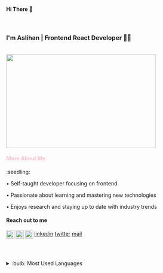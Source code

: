 
 <h4> Hi There 👋 </h3><br/>

<h3> I'm Aslihan | Frontend React Developer 👩‍💻 </h3><br/>
<img src="https://media.giphy.com/media/LMcB8XospGZO8UQq87/giphy.gif" width="400px" height="250px"/>

<h4> <font color="pink">More About Me </font> </h4> :seedling: <br/>

• Self-taught developer focusing on frontend <br/>

• Passionate about learning and mastering new technologies <br/>

• Enjoys research and staying up to date with industry trends <br/>

<h4> Reach out to me </h4>

<img  width="22" src="https://cdn.simpleicons.org/linkedin/[COLOR]" align="left"/>[linkedin]
<img  width="22" src="https://cdn.simpleicons.org/twitter/[COLOR]" align="left"/>[twitter]
<img  width="22" src="https://cdn.simpleicons.org/gmail/[COLOR]" align="left"/>[mail]

[linkedin]: https://www.linkedin.com/in/asl%C4%B1han-alp-07b009227/
[twitter]: https://twitter.com/AslhanAlpS
[mail]: aslhanalp@gmail.com

<br /><br />

<details>
<summary>:bulb: Most Used Languages</summary>
<img src="https://github-readme-stats.vercel.app/api/top-langs/?username=AslihanAlp&layout=compact"/>
</details>